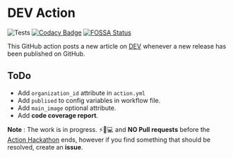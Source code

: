 # DEV Action

![Tests](https://github.com/sheikh005/dev-action/workflows/Tests/badge.svg)
[![Codacy Badge](https://api.codacy.com/project/badge/Grade/6c6aad7063404e1d84341c809160a70d)](https://app.codacy.com/manual/sheikh005/dev-action?utm_source=github.com&utm_medium=referral&utm_content=sheikh005/dev-action&utm_campaign=Badge_Grade_Dashboard)
[![FOSSA Status](https://app.fossa.com/api/projects/git%2Bgithub.com%2Fsheikh005%2Fdev-action.svg?type=shield)](https://app.fossa.com/projects/git%2Bgithub.com%2Fsheikh005%2Fdev-action?ref=badge_shield)

This GitHub action posts a new article on [DEV](https://dev.to) whenever a new release has been published on GitHub.

## ToDo

- Add `organization_id` attribute in `action.yml`
- Add `publised` to config variables in workflow file.
- Add `main_image` optional attribute.
- Add **code coverage report**.

**Note** : The work is in progress. ⚡🚧💻 and **NO Pull requests** before the [Action Hackathon](https://dev.to/devteam/announcing-the-github-actions-hackathon-on-dev-3ljn) ends, however if you find something that should be resolved, create an **issue**.
